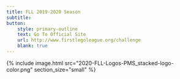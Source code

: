 ```yaml
---
title: FLL 2019-2020 Season
subtitle: 
button: 
    style: primary-outline
    text: Go To Official Site
    url: http://www.firstlegoleague.org/challenge
    blank: true
---
```


  {% include image.html
    src="2020-FLL-Logos-PMS_stacked-logo-color.png"
    section_size="small"
  %}